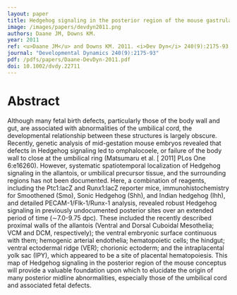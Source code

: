 ```yaml
---
layout: paper
title: Hedgehog signaling in the posterior region of the mouse gastrula suggests manifold roles in the fetal-umbilical connection and posterior morphogenesis
image: /images/papers/devdyn2011.png
authors: Daane JM, Downs KM.
year: 2011
ref: <u>Daane JM</u> and Downs KM. 2011. <i>Dev Dyn</i> 240(9):2175-93
journal: "Developmental Dynamics 240(9):2175-93"
pdf: /pdfs/papers/Daane-DevDyn-2011.pdf
doi: 10.1002/dvdy.22711
---
```


# Abstract
Although many fetal birth defects, particularly those of the body wall and gut, are associated with abnormalities of the umbilical cord, the developmental relationship between these structures is largely obscure. Recently, genetic analysis of mid-gestation mouse embryos revealed that defects in Hedgehog signaling led to omphalocoele, or failure of the body wall to close at the umbilical ring (Matsumaru et al. [ 2011] PLos One 6:e16260). However, systematic spatiotemporal localization of Hedgehog signaling in the allantois, or umbilical precursor tissue, and the surrounding regions has not been documented. Here, a combination of reagents, including the Ptc1:lacZ and Runx1:lacZ reporter mice, immunohistochemistry for Smoothened (Smo), Sonic Hedgehog (Shh), and Indian hedgehog (Ihh), and detailed PECAM-1/Flk-1/Runx-1 analysis, revealed robust Hedgehog signaling in previously undocumented posterior sites over an extended period of time (∼7.0-9.75 dpc). These included the recently described proximal walls of the allantois (Ventral and Dorsal Cuboidal Mesothelia; VCM and DCM, respectively); the ventral embryonic surface continuous with them; hemogenic arterial endothelia; hematopoietic cells; the hindgut; ventral ectodermal ridge (VER); chorionic ectoderm; and the intraplacental yolk sac (IPY), which appeared to be a site of placental hematopoiesis. This map of Hedgehog signaling in the posterior region of the mouse conceptus will provide a valuable foundation upon which to elucidate the origin of many posterior midline abnormalities, especially those of the umbilical cord and associated fetal defects.

